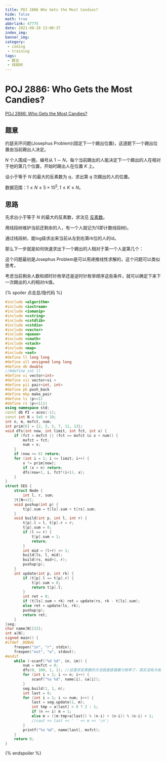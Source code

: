 ```yaml
---
title: POJ 2886 Who Gets the Most Candies?
hide: false
math: true
abbrlink: 47775
date: 2021-08-28 13:00:37
index_img:
banner_img:
category:
 - coding
 - training
tags:
 - 数论
 - 线段树
---
```


# POJ 2886: Who Gets the Most Candies?

[POJ 2886: Who Gets the Most Candies?](http://poj.org/problem?id=2886)

## 题意

约瑟夫环问题(Josephus Problem)(固定下一个踢出位置)，这道题下一个踢出位置由当前踢出人决定。

$N$ 个人围成一圈，编号从 $1\sim N$，每个当前踢出的人能决定下一个踢出的人在相对于他的第几个位置，开始时踢出人在位置 $K$ 上。

设小于等于 $N$ 的最大的反素数为 $q$，求出第 $q$ 次踢出的人的位置。

数据范围：$1\leqslant N\leqslant 5\times 10^5, 1\leqslant K\leqslant N$。

## 思路

先求出小于等于 $N$ 的最大的反素数，求法见 [反素数](/posts/49579)。

用线段树维护当前还剩余的人，有一个人就记为1(即计数线段树)。

通过线段树，能log级求出来当前从左到右第rk位的人的id。

那么下一步就是如何快速求出下一个踢出的人相对于第一个人是第几个：

这个问题最初是Josephus Problem是可以用递推线性求解的，这个问题可以类似思考，

考虑当前剩余人数和顺时针枚举还是逆时针枚举顺序这些条件，就可以确定下来下一次踢出的人的相对rk值。

{% spoiler 点击显/隐代码 %}
```c++
#include <algorithm>
#include <iostream>
#include <iomanip>
#include <cstring>
#include <cstdlib>
#include <cstdio>
#include <vector>
#include <queue>
#include <cmath>
#include <stack>
#include <map>
#include <set>
#define ll long long
#define ull unsigned long long
#define db double
//#define int ll
#define vi vector<int>
#define vii vector<vi >
#define pii pair<int, int>
#define pb push_back
#define mkp make_pair
#define ls (p<<1)
#define rs (p<<1|1)
using namespace std;
const db PI = acos(-1);
const int N = 5e5 + 10;
int n, m, mxfct, num;
int prim[6] = {2, 3, 5, 7, 11, 13};
void dfs(int now, int limit, int fct, int x) {
	if (fct > mxfct || (fct == mxfct && x < num)) {
		mxfct = fct;
		num = x;
	}
	if (now >= 6) return;
	for (int i = 1; i <= limit; i++) {
		x *= prim[now];
		if (x > n) return;
		dfs(now+1, i, fct*(i+1), x);
	}
}
struct SEG {
	struct Node {
		int l, r, sum;
	}t[N<<2];
	void pushup(int p) {
		t[p].sum = t[ls].sum + t[rs].sum;
	}
	void build(int p, int l, int r) {
		t[p].l = l, t[p].r = r;
		t[p].sum = 0;
		if (l == r) {
			t[p].sum = 1;
			return;
		}
		int mid = (l+r) >> 1;
		build(ls, l, mid);
		build(rs, mid+1, r);
		pushup(p);
	}
	int update(int p, int rk) {
		if (t[p].l == t[p].r) {
			t[p].sum = 0;
			return t[p].l;
		}
		int ret = 0;
		if (t[ls].sum < rk) ret = update(rs, rk - t[ls].sum);
		else ret = update(ls, rk);
		pushup(p);
		return ret;
	}
}seg;
char name[N][15];
int a[N];
signed main() {
#ifdef _DEBUG
	freopen("in", "r", stdin);
	freopen("out", "w", stdout);
#endif
	while (~scanf("%d %d", &n, &m)) {
		num = mxfct = 0;
		dfs(0, 100, 1, 1); //这里求反素数的方法就是直接暴力枚举了，其实没有大根堆做法优秀。
		for (int i = 1; i <= n; i++) {
			scanf("%s %d", name[i], &a[i]);
		}
		seg.build(1, 1, n);
		int last = 0;
		for (int i = 1; i <= num; i++) {
			last = seg.update(1, m);
			int tmp = a[last] > 0 ? 2 : 1;
			if (n == i) m = 1;
			else m = ((m-tmp+a[last]) % (n-i) + (n-i)) % (n-i) + 1;
			//cout << last << ' ' << m << '\n';
		}
		printf("%s %d", name[last], mxfct);
	}
	return 0;
}
```
{% endspoiler %}
